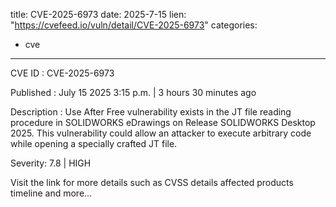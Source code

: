  
title: CVE-2025-6973
date: 2025-7-15
lien: "https://cvefeed.io/vuln/detail/CVE-2025-6973"
categories:
  - cve
---

CVE ID : CVE-2025-6973

Published :  July 15
2025
3:15 p.m. | 3 hours
30 minutes ago

Description : Use After Free vulnerability exists in the JT file reading procedure in SOLIDWORKS eDrawings on Release SOLIDWORKS Desktop 2025. This vulnerability could allow an attacker to execute arbitrary code while opening a specially crafted JT file.

Severity: 7.8 | HIGH

Visit the link for more details
such as CVSS details
affected products
timeline
and more...
